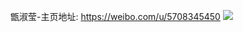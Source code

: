 甑淑莹-主页地址: https://weibo.com/u/5708345450 
![](https://wx4.sinaimg.cn/mw2000/006ejDpUgy1h9q63v6eq8j30u0140guc.jpg) 
